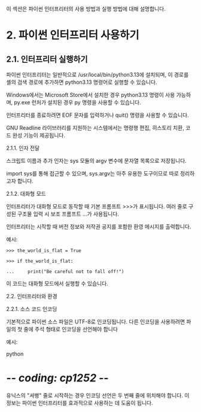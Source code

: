 이 섹션은 파이썬 인터프리터의 사용 방법과 실행 방법에 대해 설명합니다.

# 2. 파이썬 인터프리터 사용하기
## 2.1. 인터프리터 실행하기
파이썬 인터프리터는 일반적으로 /usr/local/bin/python3.13에 설치되며, 이 경로를 셸의 검색 경로에 추가하면 python3.13 명령어로 실행할 수 있습니다.

Windows에서는 Microsoft Store에서 설치한 경우 python3.13 명령이 사용 가능하며, py.exe 런처가 설치된 경우 py 명령을 사용할 수 있습니다.

인터프리터를 종료하려면 EOF 문자를 입력하거나 quit() 명령을 사용할 수 있습니다.

GNU Readline 라이브러리를 지원하는 시스템에서는 명령행 편집, 히스토리 치환, 코드 완성 기능이 제공됩니다.

2.1.1. 인자 전달

스크립트 이름과 추가 인자는 sys 모듈의 argv 변수에 문자열 목록으로 저장됩니다. 

import sys를 통해 접근할 수 있으며, sys.argv는 아주 유용한 도구이므로 따로 정리하고자 합니다.

2.1.2. 대화형 모드

인터프리터가 대화형 모드로 동작할 때 기본 프롬프트 >>>가 표시됩니다. 여러 줄로 구성된 구조물 입력 시 보조 프롬프트 ...가 사용됩니다.

인터프리터는 시작할 때 버전 정보와 저작권 공지를 포함한 환영 메시지를 출력합니다.

예시:


    >>> the_world_is_flat = True

    >>> if the_world_is_flat:

    ...     print("Be careful not to fall off!")


이 코드는 대화형 모드에서 실행할 수 있습니다.

2.2. 인터프리터와 환경

2.2.1. 소스 코드 인코딩

기본적으로 파이썬 소스 파일은 UTF-8로 인코딩됩니다. 다른 인코딩을 사용하려면 파일의 첫 줄에 주석 형태로 인코딩을 선언해야 합니다

예시:


python


# -*- coding: cp1252 -*-
유닉스의 "셔뱅" 줄로 시작하는 경우 인코딩 선언은 두 번째 줄에 위치해야 합니다.
이 정보는 파이썬 인터프리터를 효과적으로 사용하는 데 도움이 됩니다.
